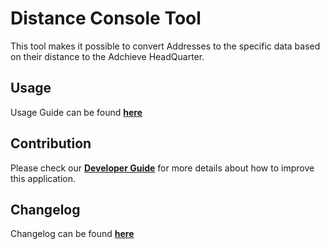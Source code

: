 # Distance Console Tool

This tool makes it possible to convert Addresses to the specific data based on their distance to the Adchieve HeadQuarter.

## Usage

Usage Guide can be found **[here](docs/USERGUIDE.md)**

## Contribution

Please check our **[Developer Guide](docs/DEVELOPERGUIDE.md)** for more details about how to improve this application.

## Changelog

Changelog can be found **[here](CHANGELOG.md)**
